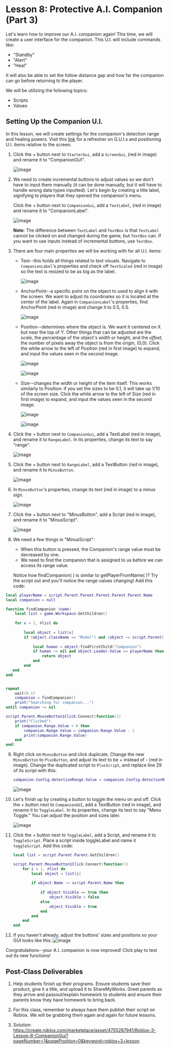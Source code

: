

# Lesson 8: Protective A.I. Companion (Part 3)

Let's learn how to improve our A.I. companion again! This time, we will create a user interface for the companion. This U.I. will include commands like:  

-   "Standby"
-   "Alert"
-   "Heal"

It will also be able to set the follow distance gap and how far the companion can go before returning to the player.  

We will be utilizing the following topics:

- Scripts 
- Values

## Setting Up the Companion U.I.

In this lesson, we will create settings for the companion's detection range and healing powers. Visit this [link](https://developer.roblox.com/en-us/articles/Intro-to-GUIs)  for a refresher on G.U.I.s and positioning U.I. items relative to the screen.

1. Click the + button next to `StarterGui`, add a `ScreenGui`, (red in image) and rename it to "CompanionGUI".

   ![image](https://storage.googleapis.com/cm-image-repository.appspot.com/roblox_3/Deprecated%20Lessons/L8/82c5423b-fda0-4b4e-a9aa-e63f21e9b06f.png)

2. We need to create incremental buttons to adjust values so we don't have to input them manually (it can be done manually, but it will have to handle wrong data types inputted). Let's begin by creating a title label, signifying to players that they opened the companion's menu. 

   Click the + button next to `CompanionGui`, add a `TextLabel`, (red in image) and rename it to "CompanionLabel".

   ![image](https://storage.googleapis.com/cm-image-repository.appspot.com/roblox_3/Deprecated%20Lessons/L8/605d5987-c88d-4821-bc6e-1b89a24fa36a.png)

   **Note**: The difference between `TextLabel` and `TextBox` is that `TextLabel` cannot be clicked on and changed during the game, but `TextBox` can. If you want to use inputs instead of incremental buttons, use `TextBox`.

3. There are four main properties we will be working with for all U.I. items:

   - Text--this holds all things related to text visuals. Navigate to `CompanionLabel`'s properties and check off `TextScaled` (red in image) so the text is resized to be as big as the label.

     ![image](https://storage.googleapis.com/cm-image-repository.appspot.com/roblox_3/Deprecated%20Lessons/L8/79907ad0-a731-43fb-aff8-c972c3410622.png)

   - AnchorPoint--a specific point on the object to used to align it with the screen. We want to adjust its coordinates so it is located at the center of the label. Again in `CompanionLabel`'s properties, find AnchorPoint (red in image) and change it to 0.5, 0.5.

     ![image](https://storage.googleapis.com/cm-image-repository.appspot.com/roblox_3/Deprecated%20Lessons/L8/82f2baba-6a70-4d90-b8dc-26d295a72843.png)

   - Position--determines where the object is. We want it centered on X but near the top of Y. Other things that can be adjusted are the *scale*, the percentage of the object's width or height, and the *offset,* the number of pixels away the object is from the origin, (0,0). Click the white arrow to the left of Position (red in first image) to expand, and input the values seen in the second image.

     ![image](https://storage.googleapis.com/cm-image-repository.appspot.com/roblox_3/Deprecated%20Lessons/L8/7a06f211-21b8-4088-b05b-446ea255af44.png)

     ![image](https://storage.googleapis.com/cm-image-repository.appspot.com/roblox_3/Deprecated%20Lessons/L8/89567644-6978-4e93-b2a5-7ca66a7836a0.png)

   - Size--changes the width or height of the item itself. This works similarly to Position: if you set the sizes to be 0.1, it will take up 1/10 of the screen size. Click the white arrow to the left of Size (red in first image) to expand, and input the values seen in the second image.

     ![image](https://storage.googleapis.com/cm-image-repository.appspot.com/roblox_3/Deprecated%20Lessons/L8/6e94d5b7-624c-41f0-bc60-31f3b134a87f.png)

     ![image](https://storage.googleapis.com/cm-image-repository.appspot.com/roblox_3/Deprecated%20Lessons/L8/42534777-7c6e-4a6a-9111-70de414d34b1.png)

4. Click the + button next to `CompanionGui`, add a TextLabel (red in image), and rename it to `RangeLabel`. In its properties, change its text to say "range".

   ![image](https://storage.googleapis.com/cm-image-repository.appspot.com/roblox_3/Deprecated%20Lessons/L8/24440432-09f3-4bdf-8fa6-4b6bc376fe43.png)

5. Click the + button next to `RangeLabel`, add a TextButton (red in image), and rename it to `MinusButton`.

   ![image](https://storage.googleapis.com/cm-image-repository.appspot.com/roblox_3/Deprecated%20Lessons/L8/924b64cc-3056-49f1-92de-9183e961dcbb.png)

   

6. In `MinusButton`'s properties, change its text (red in image) to a minus sign.

   ![image](https://storage.googleapis.com/cm-image-repository.appspot.com/roblox_3/Deprecated%20Lessons/L8/6c0b9482-1abc-426e-a434-250f4ceb2722.png)

7. Click the + button next to "MinusButton", add a Script (red in image), and rename it to "MinusScript".

   ![image](https://storage.googleapis.com/cm-image-repository.appspot.com/roblox_3/Deprecated%20Lessons/L8/199283c1-e2f5-472f-933b-be3f99873374.png)

8. We need a few things in "MinusScript":

   - When this button is pressed, the Companion's range value must be decreased by one.
   - We need to find the companion that is assigned to us before we can access its range value.

   Notice how findCompanion( ) is similar to getPlayerFromName( )? Try the script out and you'll notice the range values changing! Add this code:

```lua
local playerName = script.Parent.Parent.Parent.Parent.Parent.Name
local companion = null

function findCompanion (name)
    local list = game.Workspace:GetChildren()
    
    for x = 1, #list do
        
        local object = list[x]
        if (object.className == "Model") and (object ~= script.Parent) then
            
            local human = object:findFirstChild("Companion")
            if human ~= nil and object.Leader.Value == playerName then
                return object
            end
        end
   end
end


repeat
    wait(0.1)
    companion = findCompanion()
    print("Searching for companion...")
until companion ~= nil

script.Parent.MouseButton1Click:Connect(function())
    print("Clicked")
    if companion.Range.Value > 0 then
        companion.Range.Value = companion.Range.Value - 1
        print(companion.Range.Value)
    end
end)
```

9. Right click on `MinusButton` and click duplicate. Change the new `MinusButton` to `PlusButton`, and adjust its text to be + instead of - (red in image). Change the duplicated script to `PlusScript`, and replace line 29 of its script with this:

    ```lua
    companion.Config.detectionRange.Value = companion.Config.detectionRange.Value + 1
    ```

    

    ![image](https://storage.googleapis.com/cm-image-repository.appspot.com/roblox_3/Deprecated%20Lessons/L8/fbf9bd9d-0383-44cc-a200-453fc0bd94cc.png)

10. Let's finish up by creating a button to toggle the menu on and off. Click the + button next to `CompanionGUI`, add a TextButton (red in image), and rename it to `ToggleLabel`. In its properties, change its text to say "Menu Toggle." You can adjust the position and sizes later.   

    ![image](https://storage.googleapis.com/cm-image-repository.appspot.com/roblox_3/Deprecated%20Lessons/L8/f7f51859-a0e6-4be3-a4c1-199e54667205.png)

11. Click the + button next to `ToggleLabel`, add a Script, and rename it to `ToggleScript`. Place a script inside toggleLabel and name it `toggleScript`. Add this code:

    ```lua
    local list = script.Parent.Parent:GetChildren()
    
    script.Parent.MouseButton1Click:Connect(function())
        for i = 1, #list do
            local object = list[i]
            
            if object.Name ~= script.Parent.Name then
                
                if object.Visible == true then
                    object.Visible = false
                else
                    object.Visible = true
                end
            end
        end
    end
    ```

12. If you haven't already, adjust the buttons' sizes and positions so your GUI looks like this:
    ![image](https://storage.googleapis.com/cm-image-repository.appspot.com/roblox_3/Deprecated%20Lessons/L8/0717c658-124f-41ed-8196-d00fc324d620.png)

Congratulations--your A.I. companion is now improved! Click play to test out its new functions!

## Post-Class Deliverables

1.  Help students finish up their programs. Ensure students save their product, give it a title, and upload it to ShareMyWorks. Greet parents as they arrive and passout/explain homework to students and ensure their parents know they have homework to bring back.

2.  For this class, remember to always have them publish their script on Roblox. We will be grabbing them again and again for future lessons.

3.  Solution: https://create.roblox.com/marketplace/asset/4755287941/Roblox-3-Lesson-8-CompanionGui?pageNumber=1&pagePosition=0&keyword=roblox+3+lesson
